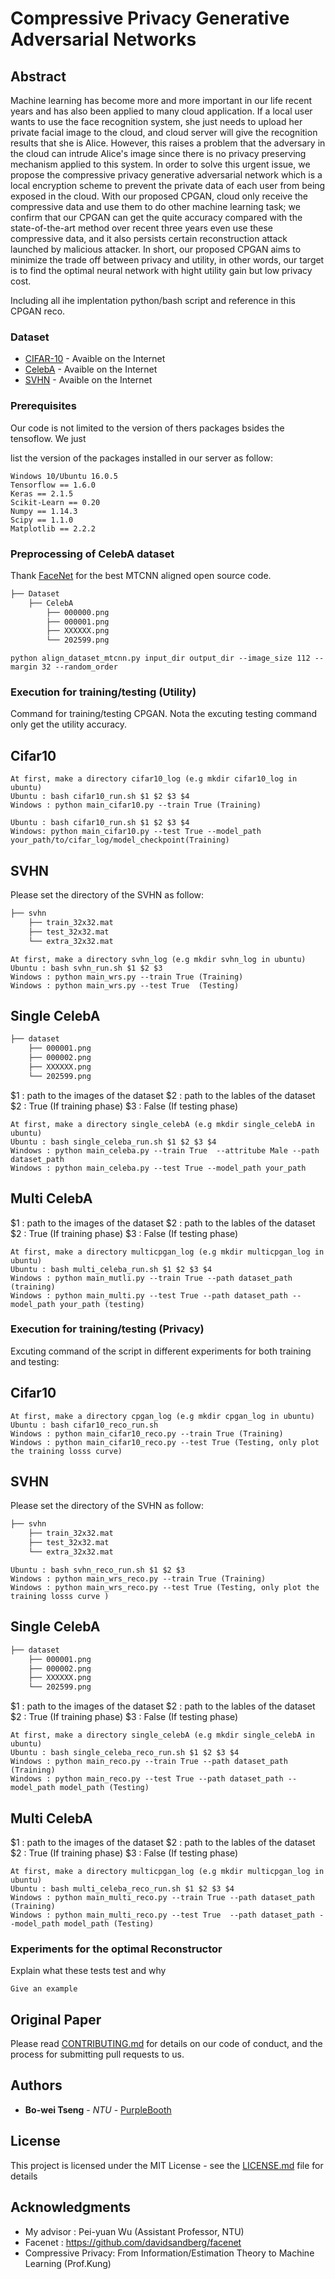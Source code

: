 # Compressive Privacy Generative Adversarial Networks
## **Abstract**
Machine learning has become more and more important in our life recent years and has also been applied to many cloud application. If a local user wants to use the face recognition system, she just needs to upload her private facial image to the cloud, and cloud server will give the recognition results that she is Alice. However, this raises a problem that the adversary in the cloud can intrude Alice's image since there is no privacy preserving mechanism applied to this system. In order to solve this urgent issue, we propose the compressive privacy generative adversarial network which is a local encryption scheme to prevent the private data of each user from being exposed in the cloud. With our proposed CPGAN, cloud only receive the compressive data and use them to do other machine learning task; we confirm that our CPGAN can get the quite accuracy compared with the state-of-the-art method over recent three years even use these compressive data, and it also persists certain reconstruction attack launched by malicious attacker. In short, our proposed CPGAN aims to minimize the trade off between privacy and utility, in other words, our target is to find the optimal neural network with hight utility gain but low privacy cost. 

Including all ihe implentation python/bash script and reference in this CPGAN reco.

### **Dataset**

* [CIFAR-10](https://www.cs.toronto.edu/~kriz/cifar.html) - Avaible on the Internet
* [CelebA](http://mmlab.ie.cuhk.edu.hk/projects/CelebA.html) - Avaible on the Internet
* [SVHN](http://ufldl.stanford.edu/housenumbers/) - Avaible on the Internet

### **Prerequisites**
Our code is not limited to the version of thers packages bsides the tensoflow. We just

list the version of the packages installed in our server as follow: 
```
Windows 10/Ubuntu 16.0.5 
Tensorflow == 1.6.0 
Keras == 2.1.5
Scikit-Learn == 0.20
Numpy == 1.14.3
Scipy == 1.1.0
Matplotlib == 2.2.2
```

### **Preprocessing of CelebA dataset**
Thank [FaceNet](https://github.com/davidsandberg/facenet) for the best MTCNN aligned open source code.
```bash
├── Dataset
    ├── CelebA
    	├── 000000.png
    	├── 000001.png
    	├── XXXXXX.png
    	└── 202599.png
```

```
python align_dataset_mtcnn.py input_dir output_dir --image_size 112 --margin 32 --random_order
```


### **Execution for training/testing (Utility)**

Command for training/testing CPGAN. Nota the excuting testing command only get the utility accuracy. 

## **Cifar10**
```
At first, make a directory cifar10_log (e.g mkdir cifar10_log in ubuntu)
Ubuntu : bash cifar10_run.sh $1 $2 $3 $4
Windows : python main_cifar10.py --train True (Training)

Ubuntu : bash cifar10_run.sh $1 $2 $3 $4
Windows: python main_cifar10.py --test True --model_path your_path/to/cifar_log/model_checkpoint(Training)
```

## **SVHN**
Please set the directory of the SVHN as follow:
```bash
├── svhn
    ├── train_32x32.mat
    ├── test_32x32.mat
    └── extra_32x32.mat
```

```
At first, make a directory svhn_log (e.g mkdir svhn_log in ubuntu)
Ubuntu : bash svhn_run.sh $1 $2 $3
Windows : python main_wrs.py --train True (Training)
Windows : python main_wrs.py --test True  (Testing)
```

## **Single CelebA**
```bash
├── dataset
    ├── 000001.png
    ├── 000002.png
    ├── XXXXXX.png  
    └── 202599.png
```

$1 : path to the images of the dataset
$2 : path to the lables of the dataset
$2 : True (If training phase)
$3 : False (If testing phase)
```
At first, make a directory single_celebA (e.g mkdir single_celebA in ubuntu)
Ubuntu : bash single_celeba_run.sh $1 $2 $3 $4
Windows : python main_celeba.py --train True  --attritube Male --path dataset_path 
Windows : python main_celeba.py --test True --model_path your_path
```

## **Multi CelebA**
$1 : path to the images of the dataset
$2 : path to the lables of the dataset
$2 : True (If training phase)
$3 : False (If testing phase)
```
At first, make a directory multicpgan_log (e.g mkdir multicpgan_log in ubuntu)
Ubuntu : bash multi_celeba_run.sh $1 $2 $3 $4
Windows : python main_mutli.py --train True --path dataset_path (training)
Windows : python main_multi.py --test True --path dataset_path --model_path your_path (testing)
```

### **Execution for training/testing (Privacy)**

Excuting command of the script in different experiments for both training and testing:

## **Cifar10**
```
At first, make a directory cpgan_log (e.g mkdir cpgan_log in ubuntu)
Ubuntu : bash cifar10_reco_run.sh 
Windows : python main_cifar10_reco.py --train True (Training)
Windows : python main_cifar10_reco.py --test True (Testing, only plot the training losss curve)
```

## **SVHN**
Please set the directory of the SVHN as follow:
```bash
├── svhn
    ├── train_32x32.mat
    ├── test_32x32.mat
    └── extra_32x32.mat
```


```
Ubuntu : bash svhn_reco_run.sh $1 $2 $3
Windows : python main_wrs_reco.py --train True (Training)
Windows : python main_wrs_reco.py --test True (Testing, only plot the training losss curve )
```

## **Single CelebA**
```bash
├── dataset
    ├── 000001.png
    ├── 000002.png
    ├── XXXXXX.png 
    └── 202599.png
```
$1 : path to the images of the dataset
$2 : path to the lables of the dataset
$2 : True (If training phase)
$3 : False (If testing phase)
```
At first, make a directory single_celebA (e.g mkdir single_celebA in ubuntu)
Ubuntu : bash single_celeba_reco_run.sh $1 $2 $3 $4
Windows : python main_reco.py --train True --path dataset_path (Training)
Windows : python main_reco.py --test True --path dataset_path --model_path model_path (Testing) 
```

## **Multi CelebA**
$1 : path to the images of the dataset
$2 : path to the lables of the dataset
$2 : True (If training phase)
$3 : False (If testing phase)
```
At first, make a directory multicpgan_log (e.g mkdir multicpgan_log in ubuntu)
Ubuntu : bash multi_celeba_reco_run.sh $1 $2 $3 $4
Windows : python main_multi_reco.py --train True --path dataset_path (Training)
Windows : python main_multi_reco.py --test True  --path dataset_path --model_path model_path (Testing)
```


### **Experiments for the optimal Reconstructor**

Explain what these tests test and why

```
Give an example
```

## **Original Paper**

Please read [CONTRIBUTING.md](https://gist.github.com/PurpleBooth/b24679402957c63ec426) for details on our code of conduct, and the process for submitting pull requests to us.


## **Authors**

* **Bo-wei Tseng** - *NTU* - [PurpleBooth](https://github.com/R06942098)


## **License**

This project is licensed under the MIT License - see the [LICENSE.md](LICENSE.md) file for details

## **Acknowledgments**

* My advisor : Pei-yuan Wu (Assistant Professor, NTU)
* Facenet : https://github.com/davidsandberg/facenet
* Compressive Privacy: From Information\/Estimation Theory to Machine Learning (Prof.Kung)

